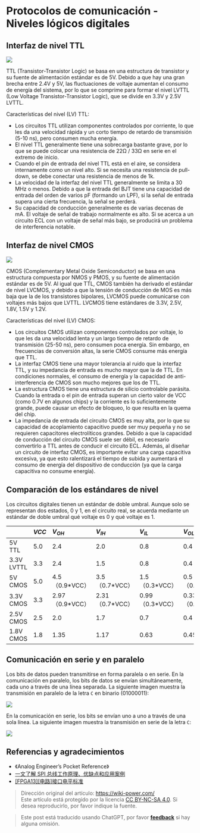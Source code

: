 # Protocolos de comunicación - Niveles lógicos digitales

## Interfaz de nivel TTL

![](https://img.wiki-power.com/d/wiki-media/img/20220505152445.png)

TTL (Transistor-Transistor Logic) se basa en una estructura de transistor y su fuente de alimentación estándar es de 5V. Debido a que hay una gran brecha entre 2.4V y 5V, las fluctuaciones de voltaje aumentan el consumo de energía del sistema, por lo que se comprime para formar el nivel LVTTL (Low Voltage Transistor-Transistor Logic), que se divide en 3.3V y 2.5V LVTTL.

Características del nivel (LV) TTL:

- Los circuitos TTL utilizan componentes controlados por corriente, lo que les da una velocidad rápida y un corto tiempo de retardo de transmisión (5-10 ns), pero consumen mucha energía.
- El nivel TTL generalmente tiene una sobrecarga bastante grave, por lo que se puede colocar una resistencia de 22Ω / 33Ω en serie en el extremo de inicio.
- Cuando el pin de entrada del nivel TTL está en el aire, se considera internamente como un nivel alto. Si se necesita una resistencia de pull-down, se debe conectar una resistencia de menos de 1k.
- La velocidad de la interfaz del nivel TTL generalmente se limita a 30 MHz o menos. Debido a que la entrada del BJT tiene una capacidad de entrada del orden de varios pF (formando un LPF), si la señal de entrada supera una cierta frecuencia, la señal se perderá.
- Su capacidad de conducción generalmente es de varias decenas de mA. El voltaje de señal de trabajo normalmente es alto. Si se acerca a un circuito ECL con un voltaje de señal más bajo, se producirá un problema de interferencia notable.

## Interfaz de nivel CMOS

![](https://img.wiki-power.com/d/wiki-media/img/20220505154222.png)

CMOS (Complementary Metal Oxide Semiconductor) se basa en una estructura compuesta por NMOS y PMOS, y su fuente de alimentación estándar es de 5V. Al igual que TTL, CMOS también ha derivado el estándar de nivel LVCMOS, y debido a que la tensión de conducción de MOS es más baja que la de los transistores bipolares, LVCMOS puede comunicarse con voltajes más bajos que LVTTL. LVCMOS tiene estándares de 3.3V, 2.5V, 1.8V, 1.5V y 1.2V.

Características del nivel (LV) CMOS:

- Los circuitos CMOS utilizan componentes controlados por voltaje, lo que les da una velocidad lenta y un largo tiempo de retardo de transmisión (25-50 ns), pero consumen poca energía. Sin embargo, en frecuencias de conversión altas, la serie CMOS consume más energía que TTL.
- La interfaz CMOS tiene una mayor tolerancia al ruido que la interfaz TTL, y su impedancia de entrada es mucho mayor que la de TTL. En condiciones normales, el consumo de energía y la capacidad de anti-interferencia de CMOS son mucho mejores que los de TTL.
- La estructura CMOS tiene una estructura de silicio controlable parásita. Cuando la entrada o el pin de entrada superan un cierto valor de VCC (como 0.7V en algunos chips) y la corriente es lo suficientemente grande, puede causar un efecto de bloqueo, lo que resulta en la quema del chip.
- La impedancia de entrada del circuito CMOS es muy alta, por lo que su capacidad de acoplamiento capacitivo puede ser muy pequeña y no se requieren capacitores electrolíticos grandes. Debido a que la capacidad de conducción del circuito CMOS suele ser débil, es necesario convertirlo a TTL antes de conducir el circuito ECL. Además, al diseñar un circuito de interfaz CMOS, es importante evitar una carga capacitiva excesiva, ya que esto ralentizará el tiempo de subida y aumentará el consumo de energía del dispositivo de conducción (ya que la carga capacitiva no consume energía).

## Comparación de los estándares de nivel

Los circuitos digitales tienen un estándar de doble umbral. Aunque solo se representan dos estados, 0 y 1, en el circuito real, se acuerda mediante un estándar de doble umbral qué voltaje es 0 y qué voltaje es 1.

|            | $VCC$ | $V_{OH}$         | $V_{IH}$         | $V_{IL}$         | $V_{OL}$         | $GND$ |
| :--------- | :---- | :--------------- | :--------------- | :--------------- | :--------------- | :---- |
| 5V TTL     | 5.0   | 2.4              | 2.0              | 0.8              | 0.4              | 0.0   |
| 3.3V LVTTL | 3.3   | 2.4              | 1.5              | 0.8              | 0.4              | 0.0   |
| 5V CMOS    | 5.0   | 4.5（0.9\*VCC）  | 3.5（0.7\*VCC）  | 1.5（0.3\*VCC）  | 0.5（0.1\*VCC）  | 0.0   |
| 3.3V CMOS  | 3.3   | 2.97（0.9\*VCC） | 2.31（0.7\*VCC） | 0.99（0.3\*VCC） | 0.33（0.1\*VCC） | 0.0   |
| 2.5V CMOS  | 2.5   | 2.0              | 1.7              | 0.7              | 0.4              | 0.0   |
| 1.8V CMOS  | 1.8   | 1.35             | 1.17             | 0.63             | 0.45             | 0.0   |

## Comunicación en serie y en paralelo

Los bits de datos pueden transmitirse en forma paralela o en serie. En la comunicación en paralelo, los bits de datos se envían simultáneamente, cada uno a través de una línea separada. La siguiente imagen muestra la transmisión en paralelo de la letra `C` en binario (01000011):

![](https://img.wiki-power.com/d/wiki-media/img/20211109095630.png)

En la comunicación en serie, los bits se envían uno a uno a través de una sola línea. La siguiente imagen muestra la transmisión en serie de la letra `C`:

![](https://img.wiki-power.com/d/wiki-media/img/20211109095718.png)

## Referencias y agradecimientos

- 《Analog Engineer’s Pocket Reference》
- [一文了解 SPI 总线工作原理、优缺点和应用案例](http://news.eeworld.com.cn/qrs/ic470019.html)
- [[FPGA13][电路]接口电平标准](https://zhenhuizhang.tk/post/fpga13jie-kou-dian-ping-biao-zhun/)

> Dirección original del artículo: <https://wiki-power.com/>  
> Este artículo está protegido por la licencia [CC BY-NC-SA 4.0](https://creativecommons.org/licenses/by/4.0/deed.zh). Si desea reproducirlo, por favor indique la fuente.

> Este post está traducido usando ChatGPT, por favor [**feedback**](https://github.com/linyuxuanlin/Wiki_MkDocs/issues/new) si hay alguna omisión.

